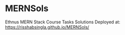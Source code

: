 # MERNSols

Ethnus MERN Stack Course Tasks Solutions
Deployed at: https://risshabsingla.github.io/MERNSols/
